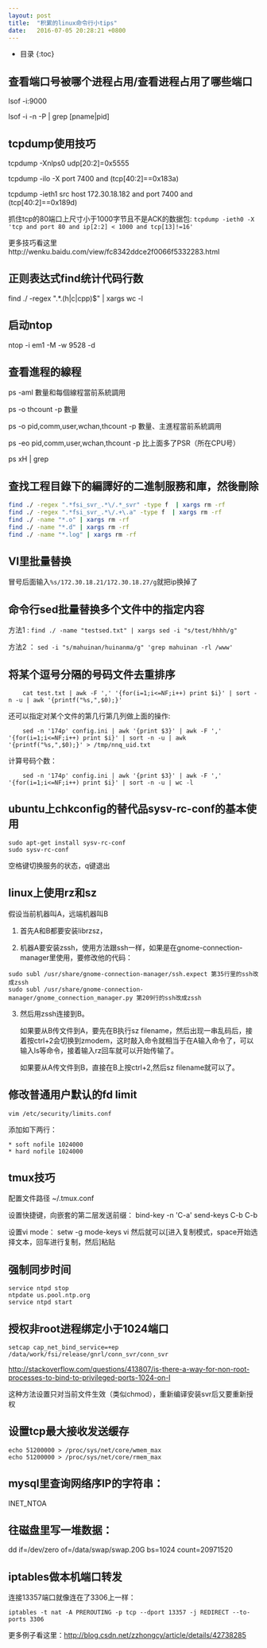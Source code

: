 ```yaml
---
layout: post
title:  "积累的linux命令行小tips"
date:   2016-07-05 20:28:21 +0800
---
```


* 目录
{:toc}

## 查看端口号被哪个进程占用/查看进程占用了哪些端口

lsof -i:9000 

lsof -i -n -P | grep [pname|pid]

## tcpdump使用技巧

tcpdump -Xnlps0 udp[20:2]=0x5555

tcpdump -ilo  -X port 7400 and \(tcp[40:2]==0x183a\)

tcpdump -ieth1 src host 172.30.18.182 and port 7400 and \(tcp[40:2]==0x189d\)

抓住tcp的80端口上尺寸小于1000字节且不是ACK的数据包: `tcpdump -ieth0 -X 'tcp and port 80 and ip[2:2] < 1000 and tcp[13]!=16'`   

更多技巧看这里http://wenku.baidu.com/view/fc8342ddce2f0066f5332283.html 

## 正则表达式find统计代码行数

find ./ -regex ".*\.\(h\|c\|cpp\)$" | xargs wc -l 

## 启动ntop

ntop -i em1 -M -w 9528 -d 

## 查看進程的線程

ps -aml  數量和每個線程當前系統調用

ps -o thcount -p <process id>  數量

ps -o pid,comm,user,wchan,thcount -p <process id>  數量、主進程當前系統調用

ps -eo pid,comm,user,wchan,thcount -p <process id>  比上面多了PSR（所在CPU号）

ps xH | grep <pid>         

## 查找工程目錄下的編譯好的二進制服務和庫，然後刪除

```bash
find ./ -regex ".*fsi_svr_.*\/.*_svr" -type f  | xargs rm -rf 
find ./ -regex ".*fsi_svr_.*\/.+\.a" -type f  | xargs rm -rf 
find ./ -name "*.o" | xargs rm -rf 
find ./ -name "*.d" | xargs rm -rf 
find ./ -name "*.log" | xargs rm -rf
```

## VI里批量替换

冒号后面输入`%s/172.30.18.21/172.30.18.27/g`就把ip换掉了 

## 命令行sed批量替换多个文件中的指定内容

方法1 : `find ./ -name "testsed.txt" | xargs sed -i "s/test/hhhh/g"`

方法2 ： `sed -i "s/mahuinan/huinanma/g" 'grep mahuinan -rl /www'` 

## 将某个逗号分隔的号码文件去重排序

```
    cat test.txt | awk -F ',' '{for(i=1;i<=NF;i++) print $i}' | sort -n -u | awk '{printf("%s,",$0);}'
```

还可以指定对某个文件的第几行第几列做上面的操作:

```
    sed -n '174p' config.ini | awk '{print $3}' | awk -F ',' '{for(i=1;i<=NF;i++) print $i}' | sort -n -u | awk '{printf("%s,",$0);}' > /tmp/nnq_uid.txt
```

计算号码个数：

```
    sed -n '174p' config.ini | awk '{print $3}' | awk -F ',' '{for(i=1;i<=NF;i++) print $i}' | sort -n -u | wc -l
```

## ubuntu上chkconfig的替代品sysv-rc-conf的基本使用

```
sudo apt-get install sysv-rc-conf 
sudo sysv-rc-conf
```

空格键切换服务的状态，q键退出 

## linux上使用rz和sz

假设当前机器叫A，远端机器叫B 

1. 首先A和B都要安装librzsz，

2. 机器A要安装zssh，使用方法跟ssh一样，如果是在gnome-connection-manager里使用，要修改他的代码：

``` 
sudo subl /usr/share/gnome-connection-manager/ssh.expect 第35行里的ssh改成zssh 
sudo subl /usr/share/gnome-connection-manager/gnome_connection_manager.py 第209行的ssh改成zssh
```

3. 然后用zssh连接到B。

    如果要从B传文件到A，要先在B执行sz filename，然后出现一串乱码后，接着按ctrl+2会切换到zmodem，这时敲入命令就相当于在A输入命令了，可以输入ls等命令，接着输入rz回车就可以开始传输了。

    如果要从A传文件到B，直接在B上按ctrl+2,然后sz filename就可以了。 

## 修改普通用户默认的fd limit

`vim /etc/security/limits.conf`

添加如下两行：

```
* soft nofile 1024000 
* hard nofile 1024000
``` 

## tmux技巧

配置文件路径 ~/.tmux.conf

设置快捷键，向嵌套的第二层发送前缀：   bind-key -n 'C-a' send-keys C-b C-b

设置vi mode： setw -g mode-keys vi    然后就可以[进入复制模式，space开始选择文本，回车进行复制，然后]粘贴                           

## 强制同步时间

```
service ntpd stop 
ntpdate us.pool.ntp.org 
service ntpd start
```

## 授权非root进程绑定小于1024端口

`setcap cap_net_bind_service=+ep /data/work/fsi/release/gnrl/conn_svr/conn_svr` 

http://stackoverflow.com/questions/413807/is-there-a-way-for-non-root-processes-to-bind-to-privileged-ports-1024-on-l 

这种方法设置只对当前文件生效（类似chmod），重新编译安装svr后又要重新授权 

## 设置tcp最大接收发送缓存

```
echo 51200000 > /proc/sys/net/core/wmem_max 
echo 51200000 > /proc/sys/net/core/rmem_max
```

## mysql里查询网络序IP的字符串：

INET_NTOA 

## 往磁盘里写一堆数据：

dd if=/dev/zero of=/data/swap/swap.20G bs=1024 count=20971520

## iptables做本机端口转发

连接13357端口就像连在了3306上一样：

`iptables -t nat -A PREROUTING -p tcp --dport 13357 -j REDIRECT --to-ports 3306`

更多例子看这里：http://blog.csdn.net/zzhongcy/article/details/42738285